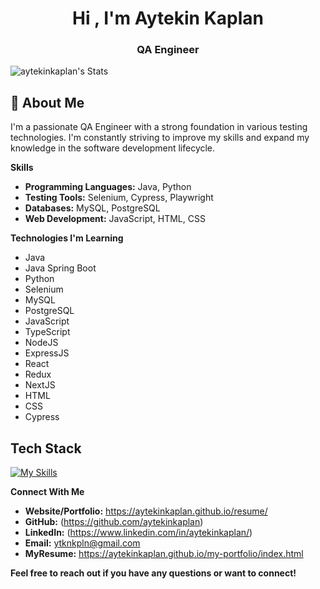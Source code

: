 <h1 align="center">Hi , I'm Aytekin Kaplan</h1>
<h3 align="center">QA Engineer</h3>

![aytekinkaplan's Stats](https://github-readme-stats.vercel.app/api?username=aytekinkaplan&theme=vue-dark&show_icons=true&hide_border=true&count_private=true)

## 🚀 About Me

I'm a passionate QA Engineer with a strong foundation in various testing technologies. I'm constantly striving to improve my skills and expand my knowledge in the software development lifecycle.

**Skills**

* **Programming Languages:** Java, Python
* **Testing Tools:** Selenium, Cypress, Playwright
* **Databases:** MySQL, PostgreSQL
* **Web Development:** JavaScript, HTML, CSS

**Technologies I'm Learning**

* Java
* Java Spring Boot
* Python
* Selenium
* MySQL
* PostgreSQL
* JavaScript
* TypeScript
* NodeJS
* ExpressJS
* React
* Redux
* NextJS
* HTML
* CSS
* Cypress

## Tech Stack
[![My Skills](https://skillicons.dev/icons?i=java,spring,py,ts,js,selenium,maven,mongodb,mysql,nodejs,aws,docker,git,github,githubactions,jenkins,gherkin,idea,pycharm,vscode,webstorm,postman)](https://skillicons.dev)


**Connect With Me**

* **Website/Portfolio:** https://aytekinkaplan.github.io/resume/
* **GitHub:**  (https://github.com/aytekinkaplan)
* **LinkedIn:** (https://www.linkedin.com/in/aytekinkaplan/)
* **Email:** ytknkpln@gmail.com
* **MyResume:** https://aytekinkaplan.github.io/my-portfolio/index.html

**Feel free to reach out if you have any questions or want to connect!**

